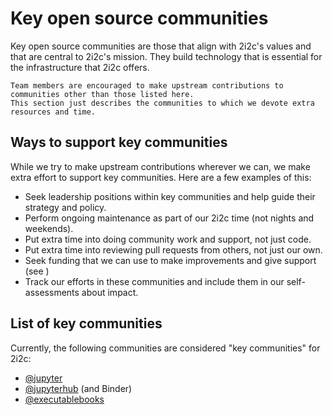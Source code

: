 # Key open source communities

Key open source communities are those that align with 2i2c's values and that are central to 2i2c's mission.
They build technology that is essential for the infrastructure that 2i2c offers.

```{admonition} This is not exclusive!
Team members are encouraged to make upstream contributions to communities other than those listed here.
This section just describes the communities to which we devote extra resources and time.
```

## Ways to support key communities

While we try to make upstream contributions wherever we can, we make extra effort to support key communities.
Here are a few examples of this:

- Seek leadership positions within key communities and help guide their strategy and policy.
- Perform ongoing maintenance as part of our 2i2c time (not nights and weekends).
- Put extra time into doing community work and support, not just code.
- Put extra time into reviewing pull requests from others, not just our own.
- Seek funding that we can use to make improvements and give support (see [](open-source:funding))
- Track our efforts in these communities and include them in our self-assessments about impact.

## List of key communities

Currently, the following communities are considered "key communities" for 2i2c:

- [@jupyter](https://github.com/jupyter)
- [@jupyterhub](https://github.com/jupyterhub) (and Binder)
- [@executablebooks](https://github.com/executablebooks)
